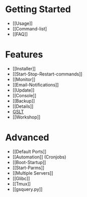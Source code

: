 # Getting Started
* [[Usage]]
* [[Command-list]
* [[FAQ]]

# Features
* [[Installer]]
* [[Start-Stop-Restart-commands]]
* [[Monitor]]
* [[Email-Notifications]]
* [[Update]]
* [[Console]]
* [[Backup]]
* [[Details]]
* [GSLT](https://github.com/dgibbs64/linuxgsm/wiki/Game-Server-Login-Token)
* [[Workshop]]



# Advanced
* [[Default Ports]]
* [[Automation]] (Cronjobs)
* [[Boot-Startup]]
* [[Start-Parms]]
* [[Multiple Servers]]
* [[Glibc]]
* [[Tmux]]
* [[gsquery.py]]